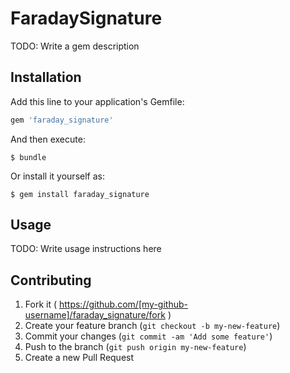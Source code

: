 # FaradaySignature

TODO: Write a gem description

## Installation

Add this line to your application's Gemfile:

```ruby
gem 'faraday_signature'
```

And then execute:

    $ bundle

Or install it yourself as:

    $ gem install faraday_signature

## Usage

TODO: Write usage instructions here

## Contributing

1. Fork it ( https://github.com/[my-github-username]/faraday_signature/fork )
2. Create your feature branch (`git checkout -b my-new-feature`)
3. Commit your changes (`git commit -am 'Add some feature'`)
4. Push to the branch (`git push origin my-new-feature`)
5. Create a new Pull Request
